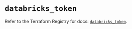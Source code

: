 # `databricks_token`

Refer to the Terraform Registry for docs: [`databricks_token`](https://registry.terraform.io/providers/databricks/databricks/1.77.0/docs/resources/token).
